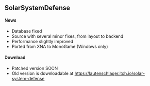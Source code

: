 ## SolarSystemDefense

#### News
- Database fixed
- Source with several minor fixes, from layout to backend
- Performance slightly improved
- Ported from XNA to MonoGame (Windows only)

#### Download
- Patched version SOON
- Old version is downloadable at https://lautenschlager.itch.io/solar-system-defense
